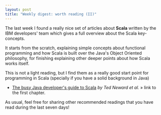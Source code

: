 ```yaml
---
layout: post
title: "Weekly digest: worth reading (II)"
---
```


The last week I found a really nice set of articles about **Scala** written by the IBM developers' team which gives a full overview about the Scala key-concepts.

It starts from the scratch, explaining simple concepts about functional programming and how Scala is built over the Java's Object Oriented philosophy, for finishing explaining other deeper points about how Scala works itself.

This is not a light reading, but I find them as a really good start point for programming in Scala (specially if you have a solid background in Java)

* [The busy Java developer's guide to Scala](http://www.ibm.com/developerworks/java/library/j-scala01228/index.html) *by Ted Neward et al.* » link to the first chapter.

As usual, feel free for sharing other recommended readings that you have read during the last seven days!
